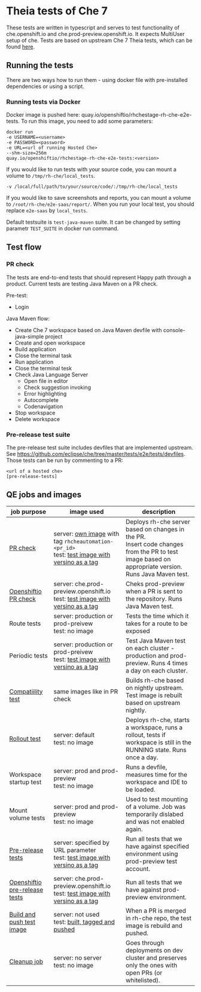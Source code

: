 # Theia tests of Che 7

These tests are written in typescript and serves to test functionality of che.openshift.io and che.prod-preview.openshift.io. It expects MultiUser setup of che. 
Tests are based on upstream Che 7 Theia tests, which can be found [here](https://github.com/eclipse/che/tree/master/e2e). 

## Running the tests
There are two ways how to run them - using docker file with pre-installed dependencies or using a script. 

### Running tests via Docker
Docker image is pushed here: quay.io/openshiftio/rhchestage-rh-che-e2e-tests. To run this image, you need to add some parameters:
```
docker run 
-e USERNAME=<username>
-e PASSWORD=<password>
-e URL=<url of running Hosted Che>
--shm-size=256m
quay.io/openshiftio/rhchestage-rh-che-e2e-tests:<version>
```

If you would like to run tests with your source code, you can mount a volume to ` /tmp/rh-che/local_tests `.
```
-v /local/full/path/to/your/source/code/:/tmp/rh-che/local_tests
```

If you would like to save screenshots and reports, you can mount a volume to ` /root/rh-che/e2e-saas/report/ `. When you run your local test, you should replace `e2e-saas` by `local_tests`.

Default testsuite is `test-java-maven` suite. It can be changed by setting parametr `TEST_SUITE` in docker run command.

## Test flow
### PR check
The tests are end-to-end tests that should represent Happy path through a product. Current tests are testing Java Maven on a PR check. 

Pre-test:
- Login

Java Maven flow:

- Create Che 7 workspace based on Java Maven devfile with console-java-simple project
- Create and open workspace
- Build application
- Close the terminal task
- Run application
- Close the terminal tesk
- Check Java Language Server
  - Open file in editor
  - Check suggestion invoking
  - Error highlighting
  - Autocomplete
  - Codenavigation
- Stop workspace
- Delete workspace

### Pre-release test suite
The pre-release test suite includes devfiles that are implemented upstream. See https://github.com/eclipse/che/tree/master/tests/e2e/tests/devfiles.
Those tests can be run by commenting to a PR:

```
<url of a hosted che>
[pre-release-tests]
```

## QE jobs and images
| job purpose | image used | description |
| ----------- | ---------- | ----------- |
| [PR check](devtools-rh-che-rh-che-prcheck-dev.rdu2c.fabric8.io)  | server: [own image](https://quay.io/openshiftio/rhel-rhchestage-rh-che-automation) with tag `rhcheautomation-<pr_id>`<br>test: [test image with versino as a tag](https://quay.io/repository/openshiftio/rhchestage-rh-che-e2e-tests) | Deploys rh-che server based on changes in the PR.<br>Insert code changes from the PR to test image based on appropriate version. Runs Java Maven test. |
| [Openshiftio PR check](devtools-saas-openshiftio-pr-check-rh-che) | server: che.prod-preview.openshift.io<br>test: [test image with versino as a tag](https://quay.io/repository/openshiftio/rhchestage-rh-che-e2e-tests) | Cheks prod-preview when a PR is sent to the repository. Runs Java Maven test. |
| Route tests | server: production or prod-preivew <br>test: no image | Tests the time which it takes for a route to be exposed | 
| Periodic tests | server: production or prod-preivew<br>test: [test image with versino as a tag](https://quay.io/repository/openshiftio/rhchestage-rh-che-e2e-tests) | Test Java Maven test on each cluster - production and prod-preview. Runs 4 times a day on each cluster. |
| [Compatiility test](https://ci.centos.org/view/Devtools/job/devtools-rh-che-rh-che-compatibility-test-dev.rdu2c.fabric8.io/524/console) | same images like in PR check | Builds rh-che based on nightly upstream. Test image is rebuilt based on upstream nightly. |
| [Rollout test](https://ci.centos.org/view/Devtools/job/devtools-rh-che-rollout-test-devtools-dev.ext.devshift.net/681/console) | server: default<br>test: no image | Deploys rh-che, starts a workspace, runs a rollout, tests if workspace is still in the RUNNING state. Runs once a day. |
| Workspace startup test | server: prod and prod-preview<br>test: no image | Runs a devfile, measures time for the workspace and IDE to be loaded. |
| Mount volume tests | server: prod and prod-preview<br>test: no image | Used to test mounting of a volume. Job was temporarily dislabed and was not enabled again. |
| [Pre-release tests](https://ci.centos.org/view/Devtools/job/devtools-rh-che-pre-release-test/) | server: specified by URL parameter<br> test: [test image with versino as a tag](https://quay.io/repository/openshiftio/rhchestage-rh-che-e2e-tests) | Run all tests that we have against specified environment using prod-preview test account. |
| [Openshiftio pre-release tests](devtools-saas-openshiftio-pre-release-test) | server: che.prod-preview.openshift.io<br> test: [test image with versino as a tag](https://quay.io/repository/openshiftio/rhchestage-rh-che-e2e-tests) |  Run all tests that we have against prod-preview environment. |
| [Build and push test image](https://ci.centos.org/view/Devtools/job/devtools-rh-che-build-func-dep/) | server: not used<br>test: [built, tagged and pushed](https://quay.io/repository/openshiftio/rhchestage-rh-che-e2e-tests)| When a PR is merged in rh-che repo, the test image is rebuild and pushed. |
| [Cleanup job](https://ci.centos.org/view/Devtools/job/devtools-rh-che-prcheck-cleanup/) | server: no server<br>test: no image | Goes through deployments on dev cluster and preserves only the ones with open PRs (or whitelisted). |

